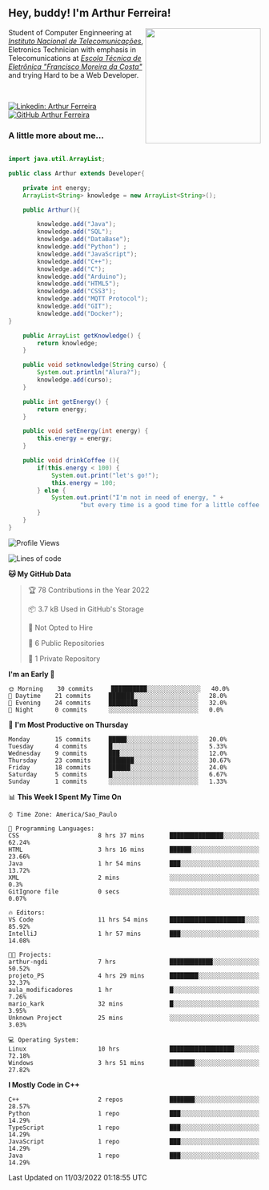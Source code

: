 <h2> Hey, buddy! I'm Arthur Ferreira!</h2>
<img align='right' src="https://media.giphy.com/media/ule4vhcY1xEKQ/giphy.gif" width="230">
<p>Student of Computer Enginneering at  <em><a href="https://inatel.br/home/" target="_blank">Instituto Nacional de Telecomunicações</a></em>, Eletronics Technician with emphasis in Telecomunications at <em><a href="https://www.etefmc.com.br" target="_blank">Escola Técnica de Eletrônica "Francisco Moreira da Costa"</a></em> and trying Hard to be a Web Developer.
</p></br>

[![Linkedin: Arthur Ferreira](https://img.shields.io/badge/-Arthur%20Ferreira%20Silva-blue?style=flat-square&logo=Linkedin&logoColor=white&link=https://www.linkedin.com/in/ArthurFerreiraSilva/)]( www.linkedin.com/in/ArthurFerreiraSilva)
[![GitHub Arthur Ferreira](https://img.shields.io/github/followers/arthur-ngdi?label=follow&style=social)](https://github.com/arthur-ngdi)


### A little more about me...  

``` Java

import java.util.ArrayList;

public class Arthur extends Developer{

    private int energy;
    ArrayList<String> knowledge = new ArrayList<String>();

    public Arthur(){

        knowledge.add("Java");
        knowledge.add("SQL");
        knowledge.add("DataBase");
        knowledge.add("Python") ;
        knowledge.add("JavaScript");
        knowledge.add("C++");
        knowledge.add("C");
        knowledge.add("Arduino");
        knowledge.add("HTML5");
        knowledge.add("CSS3");
        knowledge.add("MQTT Protocol");
        knowledge.add("GIT");
        knowledge.add("Docker");
}

    public ArrayList getKnowledge() {
        return knowledge;
    }

    public void setknowledge(String curso) {
        System.out.println("Alura?");
        knowledge.add(curso);
    }

    public int getEnergy() {
        return energy;
    }

    public void setEnergy(int energy) {
        this.energy = energy;
    }

    public void drinkCoffee (){
        if(this.energy < 100) {
            System.out.print("let's go!");
            this.energy = 100;
        } else {
            System.out.print("I'm not in need of energy, " +
                    "but every time is a good time for a little coffee!");
        }
    }
}

```
<!--START_SECTION:waka-->
![Profile Views](http://img.shields.io/badge/Profile%20Views-8-blue)

![Lines of code](https://img.shields.io/badge/From%20Hello%20World%20I%27ve%20Written-2%20Thousand%20lines%20of%20code-blue)

**🐱 My GitHub Data** 

> 🏆 78 Contributions in the Year 2022
 > 
> 📦 3.7 kB Used in GitHub's Storage 
 > 
> 🚫 Not Opted to Hire
 > 
> 📜 6 Public Repositories 
 > 
> 🔑 1 Private Repository 
 > 
**I'm an Early 🐤** 

```text
🌞 Morning    30 commits     ██████████░░░░░░░░░░░░░░░   40.0% 
🌆 Daytime    21 commits     ███████░░░░░░░░░░░░░░░░░░   28.0% 
🌃 Evening    24 commits     ████████░░░░░░░░░░░░░░░░░   32.0% 
🌙 Night      0 commits      ░░░░░░░░░░░░░░░░░░░░░░░░░   0.0%

```
📅 **I'm Most Productive on Thursday** 

```text
Monday       15 commits     █████░░░░░░░░░░░░░░░░░░░░   20.0% 
Tuesday      4 commits      █░░░░░░░░░░░░░░░░░░░░░░░░   5.33% 
Wednesday    9 commits      ███░░░░░░░░░░░░░░░░░░░░░░   12.0% 
Thursday     23 commits     ███████░░░░░░░░░░░░░░░░░░   30.67% 
Friday       18 commits     ██████░░░░░░░░░░░░░░░░░░░   24.0% 
Saturday     5 commits      █░░░░░░░░░░░░░░░░░░░░░░░░   6.67% 
Sunday       1 commits      ░░░░░░░░░░░░░░░░░░░░░░░░░   1.33%

```


📊 **This Week I Spent My Time On** 

```text
⌚︎ Time Zone: America/Sao_Paulo

💬 Programming Languages: 
CSS                      8 hrs 37 mins       ███████████████░░░░░░░░░░   62.24% 
HTML                     3 hrs 16 mins       ██████░░░░░░░░░░░░░░░░░░░   23.66% 
Java                     1 hr 54 mins        ███░░░░░░░░░░░░░░░░░░░░░░   13.72% 
XML                      2 mins              ░░░░░░░░░░░░░░░░░░░░░░░░░   0.3% 
GitIgnore file           0 secs              ░░░░░░░░░░░░░░░░░░░░░░░░░   0.07%

🔥 Editors: 
VS Code                  11 hrs 54 mins      █████████████████████░░░░   85.92% 
IntelliJ                 1 hr 57 mins        ███░░░░░░░░░░░░░░░░░░░░░░   14.08%

🐱‍💻 Projects: 
arthur-ngdi              7 hrs               ████████████░░░░░░░░░░░░░   50.52% 
projeto_PS               4 hrs 29 mins       ████████░░░░░░░░░░░░░░░░░   32.37% 
aula_modificadores       1 hr                █░░░░░░░░░░░░░░░░░░░░░░░░   7.26% 
mario_kark               32 mins             █░░░░░░░░░░░░░░░░░░░░░░░░   3.95% 
Unknown Project          25 mins             ░░░░░░░░░░░░░░░░░░░░░░░░░   3.03%

💻 Operating System: 
Linux                    10 hrs              ██████████████████░░░░░░░   72.18% 
Windows                  3 hrs 51 mins       ███████░░░░░░░░░░░░░░░░░░   27.82%

```

**I Mostly Code in C++** 

```text
C++                      2 repos             ███████░░░░░░░░░░░░░░░░░░   28.57% 
Python                   1 repo              ███░░░░░░░░░░░░░░░░░░░░░░   14.29% 
TypeScript               1 repo              ███░░░░░░░░░░░░░░░░░░░░░░   14.29% 
JavaScript               1 repo              ███░░░░░░░░░░░░░░░░░░░░░░   14.29% 
Java                     1 repo              ███░░░░░░░░░░░░░░░░░░░░░░   14.29%

```



 Last Updated on 11/03/2022 01:18:55 UTC
<!--END_SECTION:waka-->
